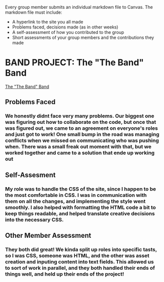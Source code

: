 Every group member submits an individual markdown file to Canvas. The markdown file
must include:
- A hyperlink to the site you all made
- Problems faced, decisions made (as in other weeks)
- A self-assessment of how you contributed to the group
- Short assessments of your group members and the contributions they made


# BAND PROJECT: The "The Band" Band

[The "The Band" Band](https://oldshoes3.github.io/)

## Problems Faced

### We honestly didnt face very many problems. Our biggest one was figuring out how to collaborate on the code, but once that was figured out, we came to an agreement on everyone's roles and just got to work! One small bump in the road was managing conflicts when we missed on communicating who was pushing when. There was a small freak out moment with that, but we worked together and came to a solution that ende up working out

## Self-Assesment

### My role was to handle the CSS of the site, since I happen to be the most comfortable in CSS. I was in communication with them on all the changes, and implementing the style went smoothly. I also helped with formatting the HTML code a bit to keep things readable, and helped translate creative decisions into the necessary CSS.

## Other Member Assessment

### They both did great! We kinda split up roles into specific tasts, so I was CSS, someone was HTML, and the other was asset creation and inputing content into text fields. This allowed us to sort of work in parallel, and they both handled their ends of things well, and held up their ends of the project!
